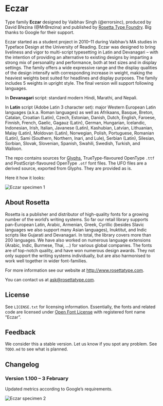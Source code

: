 Eczar
=====

Type family **Eczar** designed by Vaibhav Singh (@errorsinc), produced by David Březina (@MrBrezina) and published by [Rosetta Type Foundry](https://www.rosettatype.com). Big thanks to Google for their support. 

Eczar started as a student project in 2010–11 during Vaibhav’s MA studies in Typeface Design at the University of Reading. Eczar was designed to bring liveliness and vigor to multi-script typesetting in Latin and Devanagari – with the intention of providing an alternative to existing designs by imparting a strong mix of personality and performance, both at text sizes and in display settings. The family offers a wide expressive range and the display qualities of the design intensify with corresponding increase in weight, making the heaviest weights best suited for headlines and display purposes.
The family includes 5 weights in upright style. The final version will support following languages.

In **Devanagari** script: standard modern Hindi, Marathi, and Nepali.

In **Latin** script (Adobe Latin 3 character set): major Western European Latin languages (a.k.a. Roman languages) as well as Afrikaans, Basque, Breton, Catalan, Croatian (Latin), Czech, Estonian, Danish, Dutch, English, Faroese, Finnish, French, Gaelic, Gagauz (Latin), German, Hungarian, Icelandic, Indonesian, Irish, Italian, Javanese (Latin), Kashubian, Latvian, Lithuanian, Malay (Latin),  Moldovan (Latin), Norwegian, Polish, Portuguese, Romanian (Latin), Sami (Southern, Northern, Inari, and Lule), Serbian (Latin), Silesian, Sorbian, Slovak, Slovenian, Spanish, Swahili, Swedish, Turkish, and Walloon.

The repo contains sources for [Glyphs](http://glyphsapp.com), TrueType-flavoured OpenType `.ttf` and PostScript-flavoured OpenType `.otf` font files. The UFO files are a derived source, exported from Glyphs. They are provided as is.

Here it how it looks:

![Eczar specimen 1](https://rawgithub.com/rosettatype/Eczar/master/Specimens/Eczar-specimen_1.svg)

## About Rosetta

Rosetta is a publisher and distributor of high-quality fonts for a growing number of the world’s writing systems. So far our retail library supports pan-European Latin, Arabic, Armenian, Greek, Cyrillic (besides Slavic languages we also support many Asian languages), Inuktitut, and Indic scripts like Gujarati and Devanagari. In total, the library covers more than 200 languages. We have also worked on numerous language extensions (Arabic, Indic, Burmese, Thai, …) for various global companies. The fonts are of top-notch quality, and have won numerous design awards. They not only support the writing systems individually, but are also harmonised to work well together in wider font-families.

For more information see our website at http://www.rosettatype.com.

You can contact us at <ask@rosettatype.com>.

## License

See `LICENSE.txt` for licensing information. Essentially, the fonts and related code are licensed under [Open Font License](http://scripts.sil.org/OFL) with registered font name “Eczar”.

## Feedback

We consider this a stable version. Let us know if you spot any problem. See `TODO.md` to see what is planned.

## Changelog

### Version 1.100 – 3 February

Updated metrics according to Google’s requirements.

![Eczar specimen 2](https://rawgithub.com/rosettatype/Eczar/master/Specimens/Eczar-specimen_2.svg)
